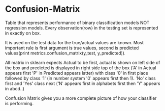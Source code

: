 # Confusion-Matrix

Table that represents performance of binary classification models NOT regression models. 
Every observation(row) in the testing set is represented in exactly on box. 

It is used on the test data for the true/actual values are known. 
Most important rule is first argument is true values, 
second is predicted values(print metrics.confusion_matrix(y_test, y_predicted)).

All matrix in sklearn expects Actual to be first, 
actual is shown on left side of the box and predicted is displayed in right side top of the box 
('A' in Actual appears first 'P' in Predicted appears latter) with class '0' in first place followed by class '1'
(in number system '0' appears first  then 1).  'No' class first and 'Yes' class next
('N' appears first in alphabets first then 'Y' appears in abcd..)

Confusion Matrix gives you a more complete picture of how your classifier is performing.
